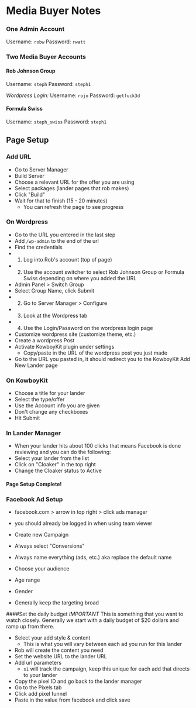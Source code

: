 # Media Buyer Notes 
 
### One Admin Account 
Username: `robw` 
Password: `rwatt` 
 
### Two Media Buyer Accounts 
#### Rob Johnson Group 
Username: `steph` 
Password: `steph1` 
 
*Wordpress Login:* 
Username: `rojo` 
Password: `getfuck3d` 
 
#### Formula Swiss 
Username: `steph_swiss` 
Password: `steph1` 
 
## Page Setup  
 
### Add URL 
- Go to Server Manager 
- Build Server 
- Choose a relevant URL for the offer you are using 
- Select packages (lander pages that rob makes) 
- Click "Build" 
- Wait for that to finish (15 - 20 minutes) 
  - You can refresh the page to see progress 
 
### On Wordpress 
- Go to the URL you entered in the last step 
- Add `/wp-admin` to the end of the url 
- Find the credentials 
 - 1. Log into Rob's account (top of page) 
 - 2. Use the account switcher to select Rob Johnson Group or Formula Swiss depending on where you added the URL 
  - Admin Panel > Switch Group 
  - Select Group Name, click Submit 
 - 2. Go to Server Manager > Configure 
 - 3. Look at the Wordpress tab 
 - 4. Use the Login/Password on the wordpress login page 
- Customize wordpress site (customize theme, etc.) 
- Create a wordpress Post 
- Activate KowboyKit plugin under settings 
  - Copy/paste in the URL of the wordpress post you just made 
- Go to the URL you pasted in, it should redirect you to the KowboyKit Add New Lander page 
 
### On KowboyKit 
- Choose a title for your lander 
- Select the type/offer 
- Use the Account info you are given 
- Don't change any checkboxes 
- Hit Submit 
 
### In Lander Manager 
- When your lander hits about 100 clicks that means Facebook is done reviewing and you can do the following: 
- Select your lander from the list 
- Click on "Cloaker" in the top right 
- Change the Cloaker status to Active 
 
#### Page Setup Complete! 
 
 
### Facebook Ad Setup 
- facebook.com > arrow in top right > click ads manager 
 - you should already be logged in when using team viewer 
 
- Create new Campaign 
- Always select "Conversions" 
- Always name everything (ads, etc.) aka replace the default name 
- Choose your audience 
 - Age range 
 - Gender 
- Generally keep the targeting broad 
 
####Set the daily budget *IMPORTANT* 
This is something that you want to watch closely. Generally we start with a daily budget of $20 dollars and ramp up from there. 
 
- Select your add style & content 
  - This is what you will vary between each ad you run for this lander 
- Rob will create the content you need 
- Set the website URL to the lander URL 
 - Add url parameters 
    - `s1` will track the campaign, keep this unique for each add that directs to your lander 
- Copy the pixel ID and go back to the lander manager 
- Go to the Pixels tab 
- Click add pixel funnel 
- Paste in the value from facebook and click save 
